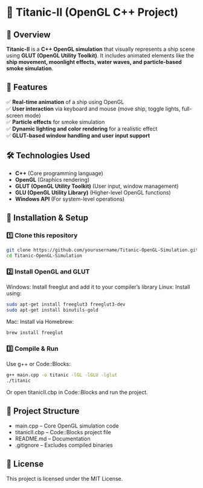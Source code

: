 # 🚢 Titanic-II (OpenGL C++ Project)

## 📌 Overview  
**Titanic-II** is a **C++ OpenGL simulation** that visually represents a ship scene using **GLUT (OpenGL Utility Toolkit)**. It includes animated elements like the **ship movement, moonlight effects, water waves, and particle-based smoke simulation**.  

## 🎯 Features  
✅ **Real-time animation** of a ship using OpenGL  
✅ **User interaction** via keyboard and mouse (move ship, toggle lights, full-screen mode)  
✅ **Particle effects** for smoke simulation  
✅ **Dynamic lighting and color rendering** for a realistic effect  
✅ **GLUT-based window handling and user input support**  

## 🛠 Technologies Used  
- **C++** (Core programming language)  
- **OpenGL** (Graphics rendering)  
- **GLUT (OpenGL Utility Toolkit)** (User input, window management)  
- **GLU (OpenGL Utility Library)** (Higher-level OpenGL functions)  
- **Windows API** (For system-level operations)  

## 🚀 Installation & Setup  
### 1️⃣ Clone this repository  
```bash
git clone https://github.com/yourusername/Titanic-OpenGL-Simulation.git  
cd Titanic-OpenGL-Simulation  
```
### 2️⃣ Install OpenGL and GLUT
Windows: Install freeglut and add it to your compiler’s library
Linux: Install using:
```bash
sudo apt-get install freeglut3 freeglut3-dev  
sudo apt-get install binutils-gold
```
Mac: Install via Homebrew:
```bash
brew install freeglut
```
### 3️⃣ Compile & Run
Use g++ or Code::Blocks:
```bash
g++ main.cpp -o titanic -lGL -lGLU -lglut  
./titanic
```
Or open titanicII.cbp in Code::Blocks and run the project.

## 📂 Project Structure
- main.cpp – Core OpenGL simulation code
- titanicII.cbp – Code::Blocks project file
- README.md – Documentation
- .gitignore – Excludes compiled binaries

## 📜 License
This project is licensed under the MIT License.
